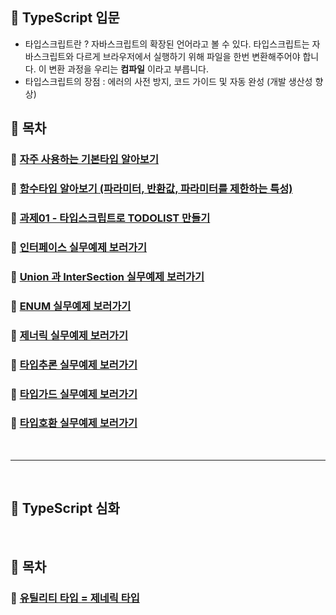 ## 💙 TypeScript 입문

- 타입스크립트란 ? 자바스크립트의 확장된 언어라고 볼 수 있다. 타입스크립트는 자바스크립트와 다르게 브라우저에서 실행하기 위해 파일을 한번 변환해주어야 합니다. 이 변환 과정을 우리는 **컴파일** 이라고 부릅니다.
- 타입스크립트의 장점 : 에러의 사전 방지, 코드 가이드 및 자동 완성 (개발 생산성 향상)
  <br>

## 📃 목차

### 🚩 [자주 사용하는 기본타입 알아보기](./basic/class-note/1_type-basic.ts)

### 🚩 [함수타입 알아보기 (파라미터, 반환값, 파라미터를 제한하는 특성)](./basic/class-note/2_functions.ts)

### 🚩 [과제01 - 타입스크립트로 TODOLIST 만들기](./quiz/1_todo/src/index.ts)

### 🚩 [인터페이스 실무예제 보러가기](./basic/class-note/3_interface.ts)

### 🚩 [Union 과 InterSection 실무예제 보러가기](./basic/class-note/5_operator.ts)

### 🚩 [ENUM 실무예제 보러가기](./basic/class-note/6_enum.ts)

### 🚩 [제너릭 실무예제 보러가기](./basic/class-note/8_generics.ts)

### 🚩 [타입추론 실무예제 보러가기](./basic/class-note/9_type_inference.ts)

### 🚩 [타입가드 실무예제 보러가기](./basic/class-note/11_type_guard.ts)

### 🚩 [타입호환 실무예제 보러가기](./basic/class-note/12_type-compatibility.ts)

<br>

---

<br>

## 💙 TypeScript 심화

<br>

## 📃 목차

### 🚩 [유틸리티 타입 = 제네릭 타입](./deep/)
